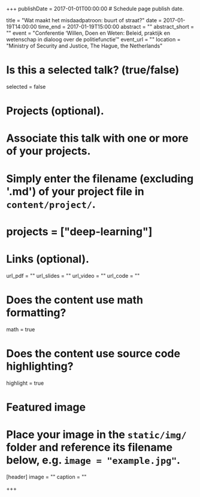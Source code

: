 +++
publishDate = 2017-01-01T00:00:00  # Schedule page publish date.

title = "Wat maakt het misdaadpatroon: buurt of straat?"
date = 2017-01-19T14:00:00
time_end = 2017-01-19T15:00:00
abstract = ""
abstract_short = ""
event = "Conferentie ‘Willen, Doen en Weten: Beleid, praktijk en wetenschap in dialoog over de politiefunctie’"
event_url = ""
location = "Ministry of Security and Justice, The Hague, the Netherlands"

# Is this a selected talk? (true/false)
selected = false

# Projects (optional).
#   Associate this talk with one or more of your projects.
#   Simply enter the filename (excluding '.md') of your project file in `content/project/`.
# projects = ["deep-learning"]

# Links (optional).
url_pdf = ""
url_slides = ""
url_video = ""
url_code = ""

# Does the content use math formatting?
math = true

# Does the content use source code highlighting?
highlight = true

# Featured image
# Place your image in the `static/img/` folder and reference its filename below, e.g. `image = "example.jpg"`.
[header]
image = ""
caption = ""

+++

<!-- Embed your slides or video here using [shortcodes](https://sourcethemes.com/academic/post/writing-markdown-latex/). Further details can easily be added using *Markdown* and $\rm \LaTeX$ math code. -->
